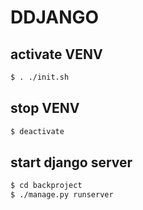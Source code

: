 # DDJANGO

## activate VENV
```bash
$ . ./init.sh
```
## stop VENV
```bash
$ deactivate
```
## start django server
```bash
$ cd backproject
$ ./manage.py runserver
```

